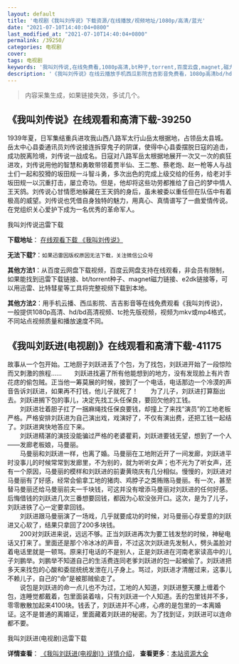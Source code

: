 ```yaml
---
layout: default
title: '电视剧《我叫刘传说》下载资源/在线播放/视频地址/1080p/高清/蓝光'
date: "2021-07-10T14:40:04+0800"
last_modified_at: "2021-07-10T14:40:04+0800"
permalink: /39250/
categories: 电视剧
cover:
tags: 电视剧
keywords: '我叫刘传说,在线免费看,1080p高清,bt种子,torrent,百度云盘,magnet,磁力链,迅雷下载资源'
description: '《我叫刘传说》在线云播放手机西瓜影院吉吉影音免费看，1080p高清bd/hd未删减完整版和tc抢先枪版，mkv/mp4格式，附带bt/torrent种子、magnet/磁力链、百度云盘、网盘资源迅雷下载链接'
---
```


>内容采集生成，如果链接失效，多试几个。


## 《我叫刘传说》在线观看和高清下载-39250

1939年夏，日军集结重兵进攻我山西八路军太行山岳太根据地，占领岳太县城。岳太中心县委通讯员刘传说接连拆穿鬼子的阴谋，使得中心县委摆脱日寇的追击，成功脱离险境，刘传说一战成名。日寇对八路军岳太根据地展开一次又一次的疯狂进攻，刘传说用他的智慧和勇敢带领着贾半仙、王二憨、蔡老炮、赵一枪等人与战士们一起和狡猾的坂田规一斗智斗勇，多次出色的完成上级交给的任务，给老对手坂田规一以沉重打击，屡立奇功。但是，他却将这些功劳都推给了自己的梦中情人王天鸽。刘传说心甘情愿地躲藏在王天鸽的身后，虽未被委以重任但在队伍中有着极高的威望。刘传说也凭借自身独特的魅力，用真心、真情谱写了一曲爱情传说。在党组织关心爱护下成为一名优秀的革命军人。<!---剧情end--->


我叫刘传说迅雷下载

**下载地址**： [在线观看下载 《我叫刘传说》](https://www.993dy.com//vod-detail-id-13089.html) 


**无法下载?**：`如果迅雷因版权原因无法下载，关注微信公众号 `

**其他方法1**：从百度云网盘下载视频，百度云网盘支持在线观看，非会员有限制，如果能找到迅雷下载链接、bt/torrent种子、magnet磁力链接、e2dk链接等，可以用迅雷、比特彗星等工具将完整视频下载到本地。

**其他方法2**：用手机云播、西瓜影院、吉吉影音等在线免费观看《我叫刘传说》，一般提供1080p高清、hd/bd高清视频、tc抢先版视频，视频为mkv或mp4格式，不同站点视频质量和播放速度不同。


## 《我叫刘跃进(电视剧)》在线观看和高清下载-41175

故事从一个包开始。工地厨子刘跃进丢了个包，为了找包，刘跃进开始了一段惊险而又刺激的旅程&hellip;…　　刘跃进找遍了所有他能想到的地方，没有发现脸上有片杏花痣的偷包贼。正当他一筹莫展的时候，接到了一个电话，电话那边一个冷漠的声音告诉刘跃进，如果再不打钱，他儿子就死了！　　为了儿子，刘跃进打算豁出去。刘跃进搁下包的事儿，决定先找工头任保良，要回欠他的工钱。<br />　　刘跃进壮着胆子扛了一捆麻绳找任保良要钱，却撞上了来找“演员”的工地老板严格。严格安排刘跃进为自己演出戏，戏演好了，不仅有演出费，还把工钱一起结了。刘跃进爽快地答应下来。<br />　　刘跃进精湛的演技没能骗过严格的老婆瞿莉，刘跃进要钱无望，想到了一个人——发廊老板娘，马曼丽。<br />　　马曼丽和刘跃进一样，也离了婚。马曼丽在工地附近开了一间发廊，刘跃进平时没事儿的时候常常到发廊里，不为别的，就为听听女声；也不光为了听女声，还有一个原因，马曼丽的模样和刘跃进的前妻黄晓庆有几分相似。慢慢的，刘跃进对马曼丽有了好感，经常会偷拿工地的猪肉、鸡脖子之类贿赂马曼丽。有一次，甚至替马曼丽还给马曼丽前夫一千块钱，可这并没有增添马曼丽对刘跃进的任何好感。后悔借钱的刘跃进几次三番想要回钱，都因为心软没张开口。这次，是为了儿子，刘跃进铁了心一定要拿回钱。<br />　　刘跃进跟马曼丽演了一场戏，几乎就要成功的时候，对马曼丽心存爱意的刘跃进又心软了，结果只拿回了200多块钱。<br />　　200对刘跃进来说，远远不够。正当刘跃进再次为要工钱发愁的时候，神秘电话又打来了。里面还是那个冷冰冰的声音，不过这次刘跃进先发制人，劈头盖脸对着电话里就是一顿骂。原来打电话的不是别人，正是刘跃进在河南老家读高中的儿子刘鹏举。刘鹏举不知道自己的生活费连同老爹刘跃进的包一起被偷了。刘跃进把多天来找包的心酸和委屈统统发泄在儿子身上。骂过，刘跃进才清醒过来，这事儿不赖儿子，自己的“命&rdquo;是被那贼偷走了。<br />　　说包是刘跃进的命一点儿也不为过，工地的人知道，刘跃进整天腰上缠着个包，连睡觉都戴着，包里面装着啥，只有刘跃进一个人知道。丢的包里钱并不多，零零散散加起来4100块。钱丢了，刘跃进并不心疼，心疼的是包里的一本离婚证。这不是普通的离婚证，里面藏着刘跃进的秘密。为了找到证，刘跃进可以连命都不要。


我叫刘跃进(电视剧)迅雷下载

**详情查看**： [《我叫刘跃进(电视剧)》详情介绍](/movie/41175/)， **查看更多**：[本站资源大全](/movie/t/all/)

